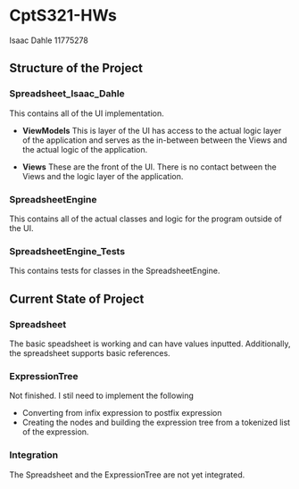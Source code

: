 # CptS321-HWs

Isaac Dahle
11775278

## Structure of the Project

### Spreadsheet_Isaac_Dahle
This contains all of the UI implementation.

- **ViewModels**
This is layer of the UI has access to the actual logic layer of the application and serves as the in-between between the Views and the actual logic of the application.

- **Views**
These are the front of the UI. There is no contact between the Views and the logic layer of the application.

### SpreadsheetEngine
This contains all of the actual classes and logic for the program outside of the UI.

### SpreadsheetEngine_Tests
This contains tests for classes in the SpreadsheetEngine.

## Current State of Project
### Spreadsheet
The basic speadsheet is working and can have values inputted. Additionally, the spreadsheet supports basic references.

### ExpressionTree
Not finished. I stil need to implement the following
- Converting from infix expression to postfix expression
- Creating the nodes and building the expression tree from a tokenized list of the expression.

### Integration
The Spreadsheet and the ExpressionTree are not yet integrated.